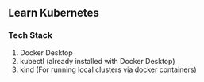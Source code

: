 ## Learn Kubernetes

### Tech Stack

1. Docker Desktop
2. kubectl (already installed with Docker Desktop)
3. kind (For running local clusters via docker containers)